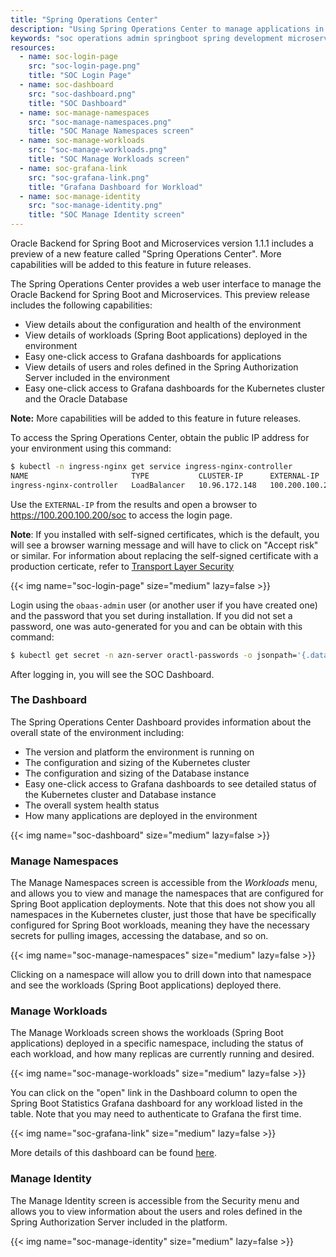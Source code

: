```yaml
---
title: "Spring Operations Center"
description: "Using Spring Operations Center to manage applications in Oracle Backend for Spring Boot and Microservices"
keywords: "soc operations admin springboot spring development microservices development oracle backend"
resources:
  - name: soc-login-page
    src: "soc-login-page.png"
    title: "SOC Login Page"
  - name: soc-dashboard
    src: "soc-dashboard.png"
    title: "SOC Dashboard"
  - name: soc-manage-namespaces
    src: "soc-manage-namespaces.png"
    title: "SOC Manage Namespaces screen"
  - name: soc-manage-workloads
    src: "soc-manage-workloads.png"
    title: "SOC Manage Workloads screen"
  - name: soc-grafana-link
    src: "soc-grafana-link.png"
    title: "Grafana Dashboard for Workload"  
  - name: soc-manage-identity
    src: "soc-manage-identity.png"
    title: "SOC Manage Identity screen"
---
```



Oracle Backend for Spring Boot and Microservices version 1.1.1 includes a preview of a new feature called "Spring Operations Center".
More capabilities will be added to this feature in future releases.

The Spring Operations Center provides a web user interface to manage the Oracle Backend for Spring Boot and Microservices.
This preview release includes the following capabilities:

- View details about the configuration and health of the environment
- View details of workloads (Spring Boot applications) deployed in the environment
- Easy one-click access to Grafana dashboards for applications
- View details of users and roles defined in the Spring Authorization Server included in the environment
- Easy one-click access to Grafana dashboards for the Kubernetes cluster and the Oracle Database

**Note:** More capabilities will be added to this feature in future releases.

To access the Spring Operations Center, obtain the public IP address for your environment using this command:

```bash
$ kubectl -n ingress-nginx get service ingress-nginx-controller
NAME                       TYPE           CLUSTER-IP      EXTERNAL-IP       PORT(S)                      AGE
ingress-nginx-controller   LoadBalancer   10.96.172.148   100.200.100.200   80:31393/TCP,443:30506/TCP   158m
```

Use the `EXTERNAL-IP` from the results and open a browser to https://100.200.100.200/soc to access the login page.

**Note**: If you installed with self-signed certificates, which is the default, you will see a browser warning message and
will have to click on "Accept risk" or similar. For information about replacing the self-signed certificate with a
production certicate, refer to [Transport Layer Security](../../security#transport-layer-security)

<!-- spellchecker-disable -->
{{< img name="soc-login-page" size="medium" lazy=false >}}
<!-- spellchecker-enable -->

Login using the `obaas-admin` user (or another user if you have created one) and the password
that you set during installation.  If you did not set a password, one was auto-generated for you and can be
obtain with this command: 

```bash
$ kubectl get secret -n azn-server oractl-passwords -o jsonpath='{.data.admin}' | base64 -d
```

After logging in, you will see the SOC Dashboard.

### The Dashboard

The Spring Operations Center Dashboard provides information about the overall state of the environment including:

- The version and platform the environment is running on
- The configuration and sizing of the Kubernetes cluster
- The configuration and sizing of the Database instance
- Easy one-click access to Grafana dashboards to see detailed status of the Kubernetes cluster and Database instance
- The overall system health status
- How many applications are deployed in the environment

<!-- spellchecker-disable -->
{{< img name="soc-dashboard" size="medium" lazy=false >}}
<!-- spellchecker-enable -->

### Manage Namespaces

The Manage Namespaces screen is accessible from the *Workloads* menu, and allows you to view and manage the namespaces
that are configured for Spring Boot application deployments.  Note that this does not show you all namespaces in the
Kubernetes cluster, just those that have be specifically configured for Spring Boot workloads, meaning they have
the necessary secrets for pulling images, accessing the database, and so on.

<!-- spellchecker-disable -->
{{< img name="soc-manage-namespaces" size="medium" lazy=false >}}
<!-- spellchecker-enable -->

Clicking on a namespace will allow you to drill down into that namespace and see the workloads (Spring Boot applications)
deployed there.

### Manage Workloads

The Manage Workloads screen shows the workloads (Spring Boot applications) deployed in a specific namespace, including
the status of each workload, and how many replicas are currently running and desired. 

<!-- spellchecker-disable -->
{{< img name="soc-manage-workloads" size="medium" lazy=false >}}
<!-- spellchecker-enable -->

You can click on the "open" link in the Dashboard column to open the Spring Boot Statistics Grafana dashboard for any workload listed in the table.  Note that you may need to authenticate to Grafana the first time.

<!-- spellchecker-disable -->
{{< img name="soc-grafana-link" size="medium" lazy=false >}}
<!-- spellchecker-enable -->

More details of this dashboard can be found [here](../../observability/metrics/#spring-boot-statistics).

### Manage Identity

The Manage Identity screen is accessible from the Security menu and allows you to view information
about the users and roles defined in the Spring Authorization Server included in the platform.

<!-- spellchecker-disable -->
{{< img name="soc-manage-identity" size="medium" lazy=false >}}
<!-- spellchecker-enable -->
